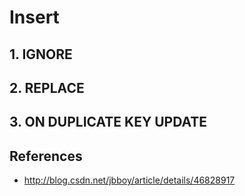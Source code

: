 # Insert

## 1. IGNORE

## 2. REPLACE

## 3. ON DUPLICATE KEY UPDATE

## References

- http://blog.csdn.net/jbboy/article/details/46828917